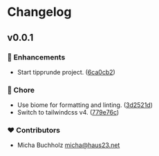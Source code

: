 # Changelog


## v0.0.1


### 🚀 Enhancements

- Start tipprunde project. ([6ca0cb2](https://github.com/haus23/tipprunde/commit/6ca0cb2))

### 🏡 Chore

- Use biome for formatting and linting. ([3d2521d](https://github.com/haus23/tipprunde/commit/3d2521d))
- Switch to tailwindcss v4. ([779e76c](https://github.com/haus23/tipprunde/commit/779e76c))

### ❤️ Contributors

- Micha Buchholz <micha@haus23.net>

